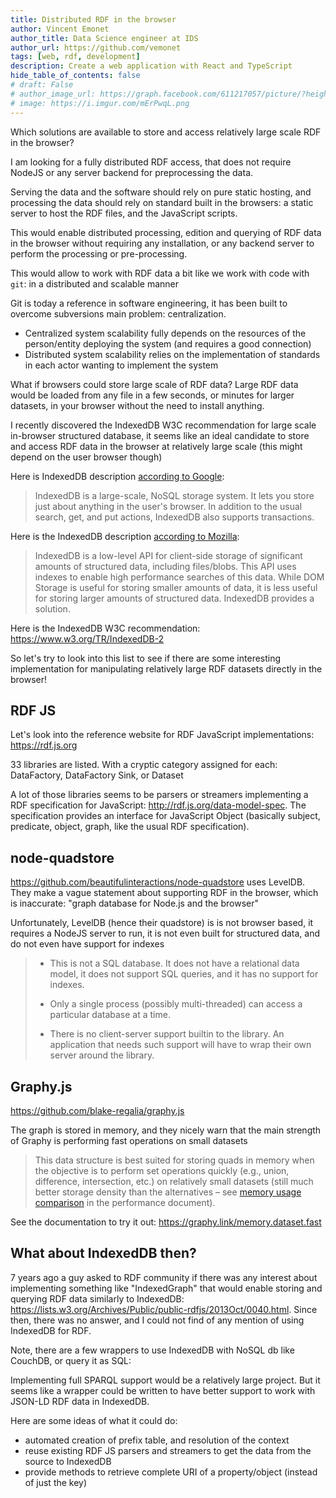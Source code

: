 ```yaml
---
title: Distributed RDF in the browser
author: Vincent Emonet
author_title: Data Science engineer at IDS
author_url: https://github.com/vemonet
tags: [web, rdf, development]
description: Create a web application with React and TypeScript
hide_table_of_contents: false
# draft: False
# author_image_url: https://graph.facebook.com/611217057/picture/?height=200&width=200
# image: https://i.imgur.com/mErPwqL.png
---
```


Which solutions are available to store and access relatively large scale RDF in the browser? 

I am looking for a fully distributed RDF access, that does not require NodeJS or any server backend for preprocessing the data.

Serving the data and the software should rely on pure static hosting, and processing the data should rely on standard built in the browsers: a static server to host the RDF files, and the JavaScript scripts. 

This would enable distributed processing, edition and querying of RDF data in the browser without requiring any installation, or any backend server to perform the processing or pre-processing.

This would allow to work with RDF data a bit like we work with code with `git`: in a distributed and scalable manner

Git is today a reference in software engineering, it has been built to overcome subversions main problem: centralization. 

* Centralized system scalability fully depends on the resources of the person/entity deploying the system (and requires a good connection)
* Distributed system scalability relies on the implementation of standards in each actor wanting to implement the system

What if browsers could store large scale of RDF data? Large RDF data would be loaded from any file in a few seconds, or minutes for larger datasets, in your browser without the need to install anything.

<!--truncate-->

I recently discovered the IndexedDB W3C recommendation for large scale in-browser structured database, it seems like an ideal candidate to store and access RDF data in the browser at relatively large scale (this might depend on the user browser though)

Here is IndexedDB description [according to Google](https://developers.google.com/web/ilt/pwa/working-with-indexeddb):

> IndexedDB is a large-scale, NoSQL storage system. It lets you store just about anything in the user's browser. In addition to the usual search, get, and put actions, IndexedDB also supports transactions.

Here is the IndexedDB description [according to Mozilla](https://developer.mozilla.org/en/docs/Web/API/IndexedDB_API):

> IndexedDB is a low-level API for client-side storage of significant amounts of structured data, including files/blobs. This API uses indexes to enable high performance searches of this data. While DOM Storage is useful for storing smaller amounts of data, it is less useful for storing larger amounts of structured data. IndexedDB provides a solution.

Here is the IndexedDB W3C recommendation: https://www.w3.org/TR/IndexedDB-2

So let's try to look into this list to see if there are some interesting implementation for manipulating relatively large RDF datasets directly in the browser!

## RDF JS

Let's look into the reference website for RDF JavaScript implementations: https://rdf.js.org 

33 libraries are listed. With a cryptic category assigned for each: DataFactory, DataFactory Sink, or Dataset

A lot of those libraries seems to be parsers or streamers implementing a RDF specification for JavaScript: http://rdf.js.org/data-model-spec. The specification provides an interface for JavaScript Object (basically subject, predicate, object, graph, like the usual RDF specification).

## node-quadstore

https://github.com/beautifulinteractions/node-quadstore uses LevelDB. They make a vague statement about supporting RDF in the browser, which is inaccurate: "graph database for Node.js and the browser"

Unfortunately, LevelDB (hence their quadstore) is is not browser based, it requires a NodeJS server to run, it is not even built for structured data, and do not even have support for indexes

> * This is not a SQL database. It does not have a relational data model, it does not support SQL queries, and it has no support for indexes.
>
> * Only a single process (possibly multi-threaded) can access a particular database at a time.
> * There is no client-server support builtin to the library. An application that needs such support will have to wrap their own server around the library.

## Graphy.js

https://github.com/blake-regalia/graphy.js

The graph is stored in memory, and they nicely warn that the main strength of Graphy is performing fast operations on small datasets

> This data structure is best suited for storing quads in memory when the  objective is to perform set operations quickly (e.g., union, difference, intersection, etc.) on relatively small datasets (still much better  storage density than the alternatives – see [memory usage comparison](https://github.com/blake-regalia/graphy.js/blob/master/perf/README.md#distinct-task) in the performance document).

See the documentation to try it out: https://graphy.link/memory.dataset.fast

## What about IndexedDB then?

7 years ago a guy asked to RDF community if there was any interest about implementing something like "IndexedGraph" that would enable storing and querying RDF data similarly to IndexedDB: https://lists.w3.org/Archives/Public/public-rdfjs/2013Oct/0040.html. Since then, there was no answer, and I could not find of any mention of using IndexedDB for RDF. 

Note, there are a few wrappers to use IndexedDB with NoSQL db like CouchDB, or query it as SQL: 

Implementing full SPARQL support would be a relatively large project. But it seems like a wrapper could be written to have better support to work with JSON-LD RDF data in IndexedDB. 

Here are some ideas of what it could do:

* automated creation of prefix table, and resolution of the context
* reuse existing RDF JS parsers and streamers to get the data from the source to IndexedDB
* provide methods to retrieve complete URI of a property/object (instead of just the key)